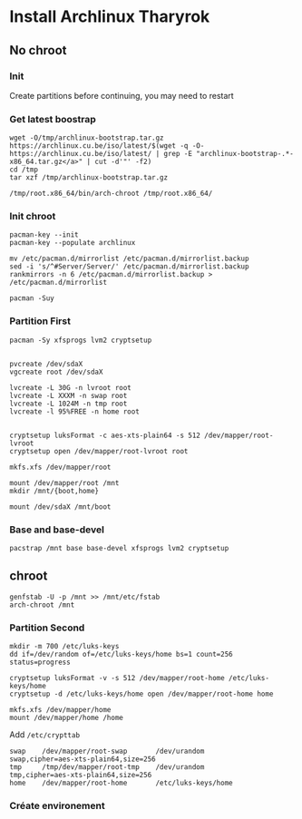# Install Archlinux Tharyrok
## No chroot
### Init
Create partitions before continuing, you may need to restart

### Get latest boostrap
```
wget -O/tmp/archlinux-bootstrap.tar.gz https://archlinux.cu.be/iso/latest/$(wget -q -O- https://archlinux.cu.be/iso/latest/ | grep -E "archlinux-bootstrap-.*-x86_64.tar.gz</a>" | cut -d'"' -f2)
cd /tmp
tar xzf /tmp/archlinux-bootstrap.tar.gz

/tmp/root.x86_64/bin/arch-chroot /tmp/root.x86_64/
```
### Init chroot
```
pacman-key --init
pacman-key --populate archlinux

mv /etc/pacman.d/mirrorlist /etc/pacman.d/mirrorlist.backup
sed -i 's/^#Server/Server/' /etc/pacman.d/mirrorlist.backup
rankmirrors -n 6 /etc/pacman.d/mirrorlist.backup > /etc/pacman.d/mirrorlist

pacman -Suy
```

### Partition First
```
pacman -Sy xfsprogs lvm2 cryptsetup


pvcreate /dev/sdaX
vgcreate root /dev/sdaX

lvcreate -L 30G -n lvroot root
lvcreate -L XXXM -n swap root
lvcreate -L 1024M -n tmp root
lvcreate -l 95%FREE -n home root


cryptsetup luksFormat -c aes-xts-plain64 -s 512 /dev/mapper/root-lvroot
cryptsetup open /dev/mapper/root-lvroot root

mkfs.xfs /dev/mapper/root

mount /dev/mapper/root /mnt
mkdir /mnt/{boot,home}

mount /dev/sdaX /mnt/boot
```

### Base and base-devel
```
pacstrap /mnt base base-devel xfsprogs lvm2 cryptsetup
```

## chroot
```
genfstab -U -p /mnt >> /mnt/etc/fstab
arch-chroot /mnt
```

### Partition Second
```
mkdir -m 700 /etc/luks-keys
dd if=/dev/random of=/etc/luks-keys/home bs=1 count=256 status=progress

cryptsetup luksFormat -v -s 512 /dev/mapper/root-home /etc/luks-keys/home
cryptsetup -d /etc/luks-keys/home open /dev/mapper/root-home home

mkfs.xfs /dev/mapper/home
mount /dev/mapper/home /home
```

Add `/etc/crypttab`
```
swap	/dev/mapper/root-swap		/dev/urandom		swap,cipher=aes-xts-plain64,size=256
tmp		/tmp/dev/mapper/root-tmp	/dev/urandom		tmp,cipher=aes-xts-plain64,size=256
home	/dev/mapper/root-home		/etc/luks-keys/home
```

### Créate environement
```

```